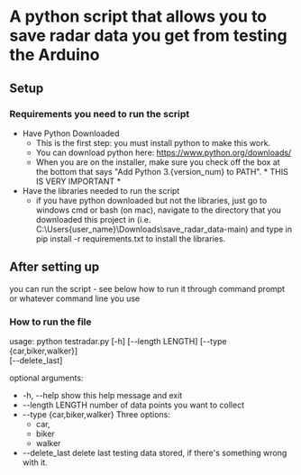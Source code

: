# A python script that allows you to save radar data you get from testing the Arduino

## Setup

### Requirements you need to run the script

- Have Python Downloaded
    - This is the first step: you must install python to make this work.
    - You can download python here: https://www.python.org/downloads/
    - When you are on the installer, make sure you check off the box at the bottom that says "Add Python 3.{version_num} to PATH". * THIS IS VERY IMPORTANT *
- Have the libraries needed to run the script
    - if you have python downloaded but not the libraries, just go to windows cmd or bash (on mac), navigate to the directory that you downloaded this project in (i.e. C:\Users\{user_name}\Downloads\save_radar_data-main) and type in pip install -r requirements.txt to install the libraries.


## After setting up

you can run the script - see below how to run it
through command prompt or whatever command line you
use

### How to run the file

usage: python testradar.py [-h] [--length LENGTH]
                    [--type {car,biker,walker}]    
                    [--delete_last]

optional arguments:
-  -h, --help  show this help message and exit
-  --length LENGTH number of data points you want to collect
-  --type {car,biker,walker} Three options:
    - car,        
    - biker
    - walker
-  --delete_last delete last testing data    stored, if there's something wrong with it.
